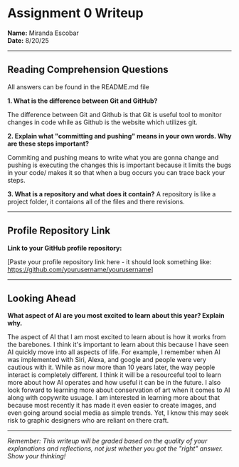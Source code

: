 # Assignment 0 Writeup

**Name:** Miranda Escobar  
**Date:** 8/20/25

---

## Reading Comprehension Questions
All answers can be found in the README.md file

**1. What is the difference between Git and GitHub?**

The difference between Git and Github is that Git is useful tool to monitor changes in code while as Github is the website which utilizes git. 

**2. Explain what "committing and pushing" means in your own words. Why are these steps important?**

Commiting and pushing means to write what you are gonna change and pushing is executing the changes this is important because it limits the bugs in your code/ makes it so that when a bug occurs you can trace back your steps.

**3. What is a repository and what does it contain?**
A repository is like a project folder, it contaions all of the files and there revisions.


---

## Profile Repository Link

**Link to your GitHub profile repository:** 

[Paste your profile repository link here - it should look something like: https://github.com/yourusername/yourusername]

---

## Looking Ahead

**What aspect of AI are you most excited to learn about this year? Explain why.**

The aspect of AI that I am most excited to learn about is how it works from the barebones. I think it's important to learn about this because I have seen AI quickly move into all aspects of life. For example, I remember when AI was implemented with Siri, Alexa, and google and people were very cautious with it. While as now more than 10 years later, the way people interact is completely different. I think it will be a resourceful tool to learn more about how AI operates and how useful it can be in the future. I also look forward to learning more about conservation of art when it comes to AI along with copywrite usuage. I am interested in learning more about that because most recently it has made it even easier to create images, and even going around social media as simple trends. Yet, I know this may seek risk to graphic designers who are reliant on there craft.

---

*Remember: This writeup will be graded based on the quality of your explanations and reflections, not just whether you got the "right" answer. Show your thinking!*

